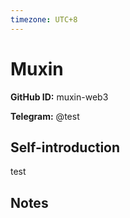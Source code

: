 ```yaml
---
timezone: UTC+8
---
```


# Muxin

**GitHub ID:** muxin-web3

**Telegram:** @test

## Self-introduction

test

## Notes

<!-- Content_START -->


<!-- Content_END -->
